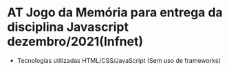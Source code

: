 # AT Jogo da Memória para entrega da disciplina Javascript dezembro/2021(Infnet)



* Tecnologias utilizadas HTML/CSS/JavaScript (Sem uso de frameworks)
